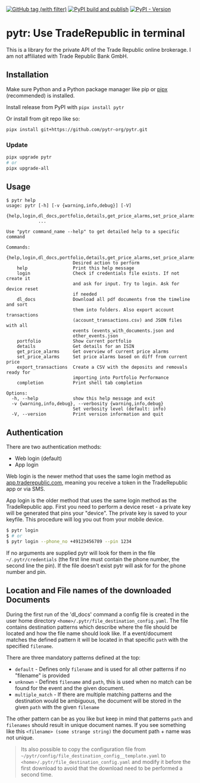 [![GitHub tag (with filter)](https://img.shields.io/github/v/tag/pytr-org/pytr?style=for-the-badge&link=https%3A%2F%2Fgithub.com%2Fmarzzzello%2Fpytr%2Ftags)](https://github.com/pytr-org/pytr/tags)
[![PyPI build and publish](https://img.shields.io/github/actions/workflow/status/pytr-org/pytr/publish-pypi.yml?link=https%3A%2F%2Fgithub.com%2Fmarzzzello%2Fpytr%2Factions%2Fworkflows%2Fpublish-pypi.yml&style=for-the-badge)](https://github.com/pytr-org/pytr/actions/workflows/publish-pypi.yml)
[![PyPI - Version](https://img.shields.io/pypi/v/pytr?link=https%3A%2F%2Fpypi.org%2Fproject%2Fpytr%2F&style=for-the-badge)](https://pypi.org/project/pytr/)

# pytr: Use TradeRepublic in terminal

This is a library for the private API of the Trade Republic online brokerage. I am not affiliated with Trade Republic Bank GmbH.

## Installation

Make sure Python and a Python package manager like pip or [pipx](https://pipx.pypa.io/) (recommended) is installed.

Install release from PyPI with `pipx install pytr`

Or install from git repo like so:

```sh
pipx install git+https://github.com/pytr-org/pytr.git
```

### Update

```sh
pipx upgrade pytr
# or
pipx upgrade-all
```


## Usage

```
$ pytr help
usage: pytr [-h] [-v {warning,info,debug}] [-V]
            {help,login,dl_docs,portfolio,details,get_price_alarms,set_price_alarms,export_transactions,completion}
            ...

Use "pytr command_name --help" to get detailed help to a specific command

Commands:
  {help,login,dl_docs,portfolio,details,get_price_alarms,set_price_alarms,export_transactions,completion}
                         Desired action to perform
    help                 Print this help message
    login                Check if credentials file exists. If not create it
                         and ask for input. Try to login. Ask for device reset
                         if needed
    dl_docs              Download all pdf documents from the timeline and sort
                         them into folders. Also export account transactions
                         (account_transactions.csv) and JSON files with all
                         events (events_with_documents.json and
                         other_events.json
    portfolio            Show current portfolio
    details              Get details for an ISIN
    get_price_alarms     Get overview of current price alarms
    set_price_alarms     Set price alarms based on diff from current price
    export_transactions  Create a CSV with the deposits and removals ready for
                         importing into Portfolio Performance
    completion           Print shell tab completion

Options:
  -h, --help             show this help message and exit
  -v {warning,info,debug}, --verbosity {warning,info,debug}
                         Set verbosity level (default: info)
  -V, --version          Print version information and quit

```

## Authentication

There are two authentication methods:

- Web login (default)
- App login

Web login is the newer method that uses the same login method as [app.traderepublic.com](https://app.traderepublic.com/), meaning you receive a token in the TradeRepublic app or via SMS.

App login is the older method that uses the same login method as the TradeRepublic app.
First you need to perform a device reset - a private key will be generated that pins your "device". The private key is saved to your keyfile. This procedure will log you out from your mobile device.

```sh
$ pytr login
$ # or
$ pytr login --phone_no +49123456789 --pin 1234
```

If no arguments are supplied pytr will look for them in the file `~/.pytr/credentials` (the first line must contain the phone number, the second line the pin). If the file doesn't exist pytr will ask for for the phone number and pin.

## Location and File names of the downloaded Documents
During the first run of the 'dl_docs' command a config file is created in the user home directory `<home>/.pytr/file_destination_config.yaml`.
The file contains destination patterns which describe where the file should be located and how the file name should look like. If a event/document matches the defined pattern it will be located in that specific `path` with the specified `filename`.

There are three mandatory patterns defined at the top:
* `default` - Defines only `filename` and is used for all other patterns if no "filename" is provided
* `unknown` - Defines `filename` and `path`, this is used when no match can be found for the event and the given document.
* `multiple_match` - If there are multiple matching patterns and the destination would be ambiguous, the document will be stored in the given `path` with the given `filename`

The other pattern can be as you like but keep in mind that patterns `path` and `filenames` should result in unique document names. If you see something like this `<filename> (some strange string)` the document path + name was not unique.

> Its also possible to copy the configuration file from `~/pytr/config/file_destination_config__template.yaml` to `<home>/.pytr/file_destination_config.yaml` and modify it before the first download to avoid that the download need to be performed a second time.